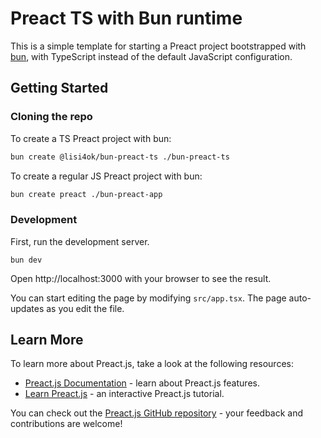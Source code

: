 # Preact TS with Bun runtime

This is a simple template for starting a Preact project bootstrapped
with [bun](https://bun.sh/),
with TypeScript instead of the default JavaScript configuration.

## Getting Started

### Cloning the repo

To create a TS Preact project with bun:

```sh
bun create @lisi4ok/bun-preact-ts ./bun-preact-ts
```

To create a regular JS Preact project with bun:

```sh
bun create preact ./bun-preact-app
```

### Development

First, run the development server.

```
bun dev
```

Open http://localhost:3000 with your browser to see the result.

You can start editing the page by modifying `src/app.tsx`.
The page auto-updates as you edit the file.

## Learn More

To learn more about Preact.js, take a look at the following resources:

- [Preact.js Documentation](https://preactjs.com/guide/v10/getting-started) - learn about Preact.js features.
- [Learn Preact.js](https://preactjs.com/tutorial/) - an interactive Preact.js tutorial.

You can check out the [Preact.js GitHub repository](https://github.com/preactjs/preact) -
your feedback and contributions are welcome!
